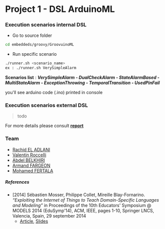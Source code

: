 # Project 1 - DSL ArduinoML

### Execution scenarios internal DSL
* Go to source folder
```sh 
cd embeddeds/groovy/GroovuinoML
```
* Run specific scenario
```sh
./runner.sh <scenario_name> 
ex : ./runner.sh VerySimpleAlarm 
```
**Scenarios list** : ***VerySimpleAlarm - DualCheckAlarm - StateAlarmBased -MultiStateAlarm - ExceptionThrowing - TemporalTransition - UsedPinFail***

you'll see arduino code (.ino) printed in console

### Execution scenarios external DSL
>todo

For more details please consult **[report](http://github.com)** 

### Team
- [Rachid EL ADLANI](https://github.com/rachid-eladlani)
- [Valentin Roccelli](https://github.com/RoccelliV)
- [Abdel BELKHIRI](https://github.com/AbdelBelkhiri)
- [Armand FARGEON](https://github.com/armandfargeon)
- [Mohamed FERTALA](https://github.com/fertala2)

##### References

  * [2014] Sébastien Mosser, Philippe Collet, Mireille Blay-Fornarino. _“Exploiting the Internet of Things to Teach Domain-Specific Languages and Modeling”_ in Proceedings of the 10th Educators' Symposium @ MODELS 2014 (EduSymp'14), ACM, IEEE, pages 1-10, Springer LNCS, Valencia, Spain, 29 september 2014
    * [Article](http://www.i3s.unice.fr/~mosser/_media/research/edusymp14.pdf), [Slides](http://www.i3s.unice.fr/~mosser/_media/research/edusymp14_slides.pdf)
